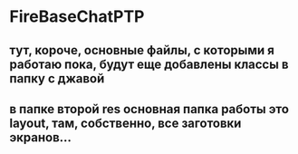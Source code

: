 # FireBaseChatPTP

## тут, короче, основные файлы, с которыми я работаю пока, будут еще добавлены классы в папку с джавой

## в папке второй res основная папка работы это layout, там, собственно, все заготовки экранов... 
